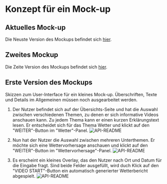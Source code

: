 # Konzept für ein Mock-up

## Aktuelles Mock-up

Die Neuste Version des Mockups befindet sich [hier](https://www.figma.com/file/4ZkDbbRvreZIEsmfoFva4Z/Untitled?node-id=18%3A148).

## Zweites Mockup

Die Zeite Version des Mockups befindet sich [hier](https://www.figma.com/file/aJrrTdzc64I7agqmEFyE49/Untitled).

## Erste Version des Mockups

Skizzen zum User-Interface für ein kleines Mock-up. Überschriften, Texte und Details im Allgemeinen müssen noch ausgearbeitet werden.

1. Der Nutzer befindet sich auf der Übersichts-Seite und hat die Auswahl zwischen verschiedenen Themen, zu denen er sich informative Videos anschauen kann. Zu jedem Thema kann er einen kurzen Erklärungstext lesen. Er entscheidet sich für das Thema Wetter und klickt auf den "WEITER"-Button im "Wetter"-Panel. 
![API-README](UI-Skizze/schritt1.png)

2. Nun hat der Nutzer die Auswahl zwischen mehreren Unterthemen. Er möchte sich eine Wettervorhersage anschauen und klickt auf den "WEITER"-Button im "Wettervorhersage"-Panel.
![API-README](UI-Skizze/schritt2.png)

3. Es erscheint ein kleines Overlay, das den Nutzer nach Ort und Datum für die Eingabe fragt. Sind beide Felder ausgefüllt, wird duch Klick auf den "VIDEO START"-Button ein automatisch generierter Wetterbericht abgespielt.
![API-README](UI-Skizze/schritt3.png)